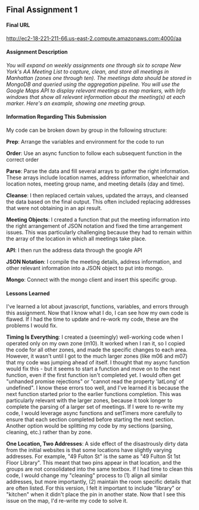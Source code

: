 ## Final Assignment 1

#### Final URL

http://ec2-18-221-211-66.us-east-2.compute.amazonaws.com:4000/aa

#### Assignment Description

*You will expand on weekly assignments one through six to scrape New York's AA 
Meeting List to capture, clean, and store all meetings in Manhattan (zones one 
through ten). The meetings data should be stored in MongoDB and queried using 
the aggregation pipeline. You will use the Google Maps API to display relevant 
meetings as map markers, with Info windows that show all relevant information 
about the meeting(s) at each marker. Here's an example, showing one meeting 
group.*

#### Information Regarding This Submission

My code can be broken down by group in the following structure:

**Prep**: Arrange the variables and environment for the code to run

**Order**: Use an async function to follow each subsequent function in the correct order

**Parse**: Parse the data and fill several arrays to gather the right information. 
These arrays include location names, address information, wheelchair and location
notes, meeting group name, and meeting details (day and time).

**Cleanse**: I then replaced certain values, updated the arrays, and cleansed the data
based on the final output. This often included replacing addresses that were
not obtaining in an api result.

**Meeting Objects**: I created a function that put the meeting information into the right arrangement
of JSON notation and fixed the time arrangement issues. This was particularly
challenging because they had to remain within the array of the location 
in which all meetings take place. 

**API**: I then run the address data through the google API

**JSON Notation**: I compile the meeting details, address information, and other 
relevant information into a JSON object to put into mongo.

**Mongo**: Connect with the mongo client and insert this specific group. 

#### Lessons Learned

I've learned a lot about javascript, functions, variables, and errors through this
assignment. Now that I know what I do, I can see how my own code is flawed. 
If I had the time to update and re-work my code, these are the problems I would fix. 

**Timing Is Everything**: I created a (seemingly) well-working code when I operated
only on my own zone (m10). It worked when I ran it, so I copied the code for all 
other zones, and made the specific changes to each area. However, it wasn't until 
I got to the much larger zones (like m06 and m07) that my code was jumping ahead of 
itself. I thought that my async function would fix this - but it seems
to start a function and move on to the next function, even if the first function isn't completed yet. 
I would often get "unhanded promise rejections" or "cannot read the property 'latLong' of 
undefined". I know these errors too well, and I've learned it is because the next function 
started prior to the earlier functions completion. This was particularly relevant with the 
larger zones, because it took longer to complete the parsing of a larger set of meetings. 
If I were to re-write my code, I would leverage async functions and setTimers more carefully
to ensure that each section completed before starting the next section. Another
option would be splitting my code by my sections (parsing, cleaning, etc.) rather than 
by zone. 

**One Location, Two Addresses**: A side effect of the disastrously dirty data from the initial websites is that 
some locations have slightly varying addresses. For example, "49 Fulton St" is the same
as "49 Fulton St 1st Floor Library". This meant that two pins appear in that location, 
and the groups are not consolidated into the same textbox. If I had time to clean this
code, I would change my "cleaning" process to (1) align all similar addresses, but more
importantly, (2) maintain the room specific details that are often listed. For this version, 
I felt it important to include "library" or "kitchen" when it didn't place the pin in 
another state. Now that I see this issue on the map, I'd re-write my code to solve it.
